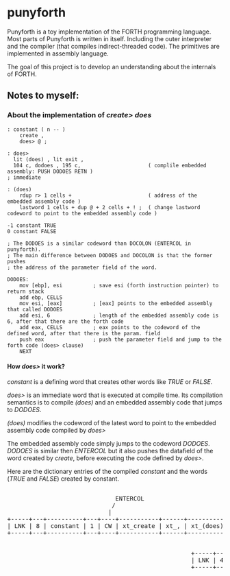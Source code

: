 # punyforth

Punyforth is a toy implementation of the FORTH programming language. Most parts of Punyforth is written in itself. Including the outer interpreter and the compiler (that compiles indirect-threaded code). The primitives are implemented in assembly language.

The goal of this project is to develop an understanding about the internals of FORTH.

## Notes to myself:

### About the implementation of *create> does*

```forth
: constant ( n -- ) 
    create , 
    does> @ ;
    
: does>
  lit (does) , lit exit ,
  104 c, dodoes , 195 c,                      ( complile embedded assembly: PUSH DODOES RETN )
; immediate

: (does)
    rdup r> 1 cells +                         ( address of the embedded assembly code )
    lastword 1 cells + dup @ + 2 cells + ! ;  ( change lastword codeword to point to the embedded assembly code )

-1 constant TRUE 
0 constant FALSE

```

```assembly
; The DODOES is a similar codeword than DOCOLON (ENTERCOL in punyforth). 
; The main difference between DODOES and DOCOLON is that the former pushes 
; the address of the parameter field of the word.

DODOES:
    mov [ebp], esi          ; save esi (forth instruction pointer) to return stack
    add ebp, CELLS
    mov esi, [eax]          ; [eax] points to the embedded assembly that called DODOES
    add esi, 6              ; length of the embedded assembly code is 6, after that there are the forth code
    add eax, CELLS          ; eax points to the codeword of the defined word, after that there is the param. field
    push eax                ; push the parameter field and jump to the forth code (does> clause) 
    NEXT

```

#### How *does>* it work?

*constant* is a defining word that creates other words like *TRUE* or *FALSE*.

*does>* is an immediate word that is executed at compile time. Its compilation semantics is to compile *(does)* and an embedded assembly code that jumps to *DODOES*.

*(does)* modifies the codeword of the latest word to point to the embedded assembly code compiled by *does>*

The embedded assembly code simply jumps to the codeword *DODOES*. *DODOES* is similar then *ENTERCOL* but it also pushes the datafield of the word created by *create*, before executing the code defined by *does>*.

Here are the dictionary entries of the compiled *constant* and the words (*TRUE* and *FALSE*) created by constant.

<pre>                        
                              ENTERCOL                                                        jumps to DODOES
                             /                                                               /
                            |                                                               |
+-----+---+----------+---+----+-----------+------+-----------+---------+----------------------+------+---------+
| LNK | 8 | constant | 1 | CW | xt_create | xt_, | xt_(does) | xt_exit | asm: push dodoes ret | xt_@ | xt_exit |
+-----+---+----------+---+----+-----------+------+-----------+---------+----------------------+------+---------+
                                                                            /             /
                                                                           |             |
                                                   +-----+---+------+---+----+----+      |
                                                   | LNK | 4 | TRUE | 1 | CW | -1 |      |
                                                   +-----+---+------+---+----+----+      |
                                                                                         |
                                                                 +-----+---+-------+---+----+---+
                                                                 | LNK | 5 | FALSE | 1 | CW | 0 |
                                                                 +-----+---+-------+---+----+---+

</pre>
